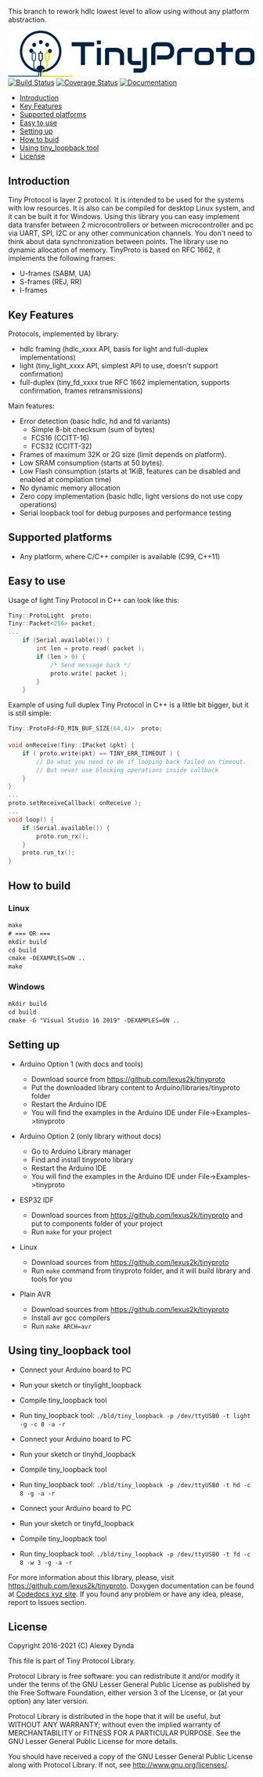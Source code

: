 This branch to rework hdlc lowest level to allow using without any platform abstraction.

![Tiny Protocol](.travis/tinylogo.svg)<br>
[![Build Status](https://travis-ci.com/lexus2k/tinyproto.svg?branch=master)](https://travis-ci.com/lexus2k/tinyproto)
[![Coverage Status](https://coveralls.io/repos/github/lexus2k/tinyproto/badge.svg?branch=master)](https://coveralls.io/github/lexus2k/tinyproto?branch=master)
[![Documentation](https://codedocs.xyz/lexus2k/tinyproto.svg)](https://codedocs.xyz/lexus2k/tinyproto/)

[tocstart]: # (toc start)

  * [Introduction](#introduction)
  * [Key Features](#key-features)
  * [Supported platforms](#supported-platforms)
  * [Easy to use](#easy-to-use)
  * [Setting up](#setting-up)
  * [How to buid](#how-to-build)
  * [Using tiny_loopback tool](#using-tiny_loopback-tool)
  * [License](#license)

[tocend]: # (toc end)

## Introduction

Tiny Protocol is layer 2 protocol. It is intended to be used for the systems with low resources.
It is also can be compiled for desktop Linux system, and it can be built it for Windows.
Using this library you can easy implement data transfer between 2 microcontrollers or between microcontroller and pc via UART, SPI,
I2C or any other communication channels.
You don't need to think about data synchronization between points. The library use no dynamic allocation of memory.
TinyProto is based on RFC 1662, it implements the following frames:
 * U-frames (SABM, UA)
 * S-frames (REJ, RR)
 * I-frames

## Key Features

Protocols, implemented by library:
 * hdlc framing (hdlc_xxxx API, basis for light and full-duplex implementations)
 * light (tiny_light_xxxx API, simplest API to use, doesn't support confirmation)
 * full-duplex (tiny_fd_xxxx true RFC 1662 implementation, supports confirmation, frames retransmissions)

Main features:
 * Error detection (basic hdlc, hd and fd variants)
   * Simple 8-bit checksum (sum of bytes)
   * FCS16 (CCITT-16)
   * FCS32 (CCITT-32)
 * Frames of maximum 32K or 2G size (limit depends on platform).
 * Low SRAM consumption (starts at 50 bytes).
 * Low Flash consumption (starts at 1KiB, features can be disabled and enabled at compilation time)
 * No dynamic memory allocation
 * Zero copy implementation (basic hdlc, light versions do not use copy operations)
 * Serial loopback tool for debug purposes and performance testing

## Supported platforms

 * Any platform, where C/C++ compiler is available (C99, C++11)

## Easy to use

Usage of light Tiny Protocol in C++ can look like this:
```.cpp
Tiny::ProtoLight  proto;
Tiny::Packet<256> packet;
...
    if (Serial.available()) {
        int len = proto.read( packet );
        if (len > 0) {
            /* Send message back */
            proto.write( packet );
        }
    }
```

Example of using full duplex Tiny Protocol in C++ is a little bit bigger, but it is still simple:
```.cpp
Tiny::ProtoFd<FD_MIN_BUF_SIZE(64,4)>  proto;

void onReceive(Tiny::IPacket &pkt) {
    if ( proto.write(pkt) == TINY_ERR_TIMEOUT ) {
        // Do what you need to do if looping back failed on timeout.
        // But never use blocking operations inside callback
    }
}
...
proto.setReceiveCallback( onReceive );
...
void loop() {
    if (Serial.available()) {
        proto.run_rx();
    }
    proto.run_tx();
}
```

## How to build

### Linux
```.txt
make
# === OR ===
mkdir build
cd build
cmake -DEXAMPLES=ON ..
make
```

### Windows
```.txt
mkdir build
cd build
cmake -G "Visual Studio 16 2019" -DEXAMPLES=ON ..
```

## Setting up

 * Arduino Option 1 (with docs and tools)
   * Download source from https://github.com/lexus2k/tinyproto
   * Put the downloaded library content to Arduino/libraries/tinyproto folder
   * Restart the Arduino IDE
   * You will find the examples in the Arduino IDE under File->Examples->tinyproto

 * Arduino Option 2 (only library without docs)
   * Go to Arduino Library manager
   * Find and install tinyproto library
   * Restart the Arduino IDE
   * You will find the examples in the Arduino IDE under File->Examples->tinyproto

 * ESP32 IDF
   * Download sources from https://github.com/lexus2k/tinyproto and put to components
     folder of your project
   * Run `make` for your project

 * Linux
   * Download sources from https://github.com/lexus2k/tinyproto
   * Run `make` command from tinyproto folder, and it will build library and tools for you

 * Plain AVR
   * Download sources from https://github.com/lexus2k/tinyproto
   * Install avr gcc compilers
   * Run `make ARCH=avr`

## Using tiny_loopback tool

 * Connect your Arduino board to PC
 * Run your sketch or tinylight_loopback
 * Compile tiny_loopback tool
 * Run tiny_loopback tool: `./bld/tiny_loopback -p /dev/ttyUSB0 -t light -g -c 8 -a -r`

 * Connect your Arduino board to PC
 * Run your sketch or tinyhd_loopback
 * Compile tiny_loopback tool
 * Run tiny_loopback tool: `./bld/tiny_loopback -p /dev/ttyUSB0 -t hd -c 8 -g -a -r`

 * Connect your Arduino board to PC
 * Run your sketch or tinyfd_loopback
 * Compile tiny_loopback tool
 * Run tiny_loopback tool: `./bld/tiny_loopback -p /dev/ttyUSB0 -t fd -c 8 -w 3 -g -a -r`

For more information about this library, please, visit https://github.com/lexus2k/tinyproto.
Doxygen documentation can be found at [Codedocs xyz site](https://codedocs.xyz/lexus2k/tinyproto).
If you found any problem or have any idea, please, report to Issues section.

## License

Copyright 2016-2021 (C) Alexey Dynda

This file is part of Tiny Protocol Library.

Protocol Library is free software: you can redistribute it and/or modify
it under the terms of the GNU Lesser General Public License as published by
the Free Software Foundation, either version 3 of the License, or
(at your option) any later version.

Protocol Library is distributed in the hope that it will be useful,
but WITHOUT ANY WARRANTY; without even the implied warranty of
MERCHANTABILITY or FITNESS FOR A PARTICULAR PURPOSE.  See the
GNU Lesser General Public License for more details.

You should have received a copy of the GNU Lesser General Public License
along with Protocol Library.  If not, see <http://www.gnu.org/licenses/>.

